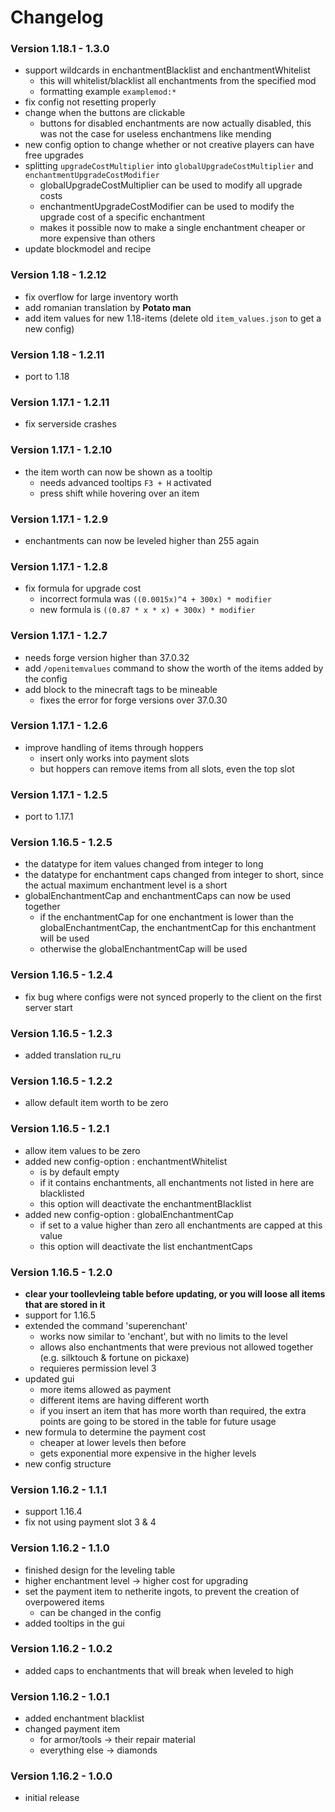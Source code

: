 # Changelog

### Version 1.18.1 - 1.3.0
 - support wildcards in enchantmentBlacklist and enchantmentWhitelist
     - this will whitelist/blacklist all enchantments from the specified mod
     - formatting example `examplemod:*`
 - fix config not resetting properly
 - change when the buttons are clickable
     - buttons for disabled enchantments are now actually disabled, this was not the case for useless enchantmens like mending
 - new config option to change whether or not creative players can have free upgrades
 - splitting `upgradeCostMultiplier` into `globalUpgradeCostMultiplier` and `enchantmentUpgradeCostModifier`
     - globalUpgradeCostMultiplier can be used to modify all upgrade costs
     - enchantmentUpgradeCostModifier can be used to modify the upgrade cost of a specific enchantment
     - makes it possible now to make a single enchantment cheaper or more expensive than others
 - update blockmodel and recipe
 
### Version 1.18 - 1.2.12
 - fix overflow for large inventory worth
 - add romanian translation by **Potato man**
 - add item values for new 1.18-items (delete old `item_values.json` to get a new config)

### Version 1.18 - 1.2.11
 - port to 1.18

### Version 1.17.1 - 1.2.11
 - fix serverside crashes

### Version 1.17.1 - 1.2.10
 - the item worth can now be shown as a tooltip
 	- needs  advanced tooltips `F3 + H` activated
 	- press shift while hovering over an item

### Version 1.17.1 - 1.2.9
 - enchantments can now be leveled higher than 255 again

### Version 1.17.1 - 1.2.8
 - fix formula for upgrade cost
     - incorrect formula was `((0.0015x)^4 + 300x) * modifier`
     - new formula is `((0.87 * x * x) + 300x) * modifier`

### Version 1.17.1 - 1.2.7
 - needs forge version higher than 37.0.32
 - add `/openitemvalues` command to show the worth of the items added by the config
 - add block to the minecraft tags to be mineable
     - fixes the error for forge versions over 37.0.30

### Version 1.17.1 - 1.2.6
 - improve handling of items through hoppers
     - insert only works into payment slots
     - but hoppers can remove items from all slots, even the top slot

### Version 1.17.1 - 1.2.5
 - port to 1.17.1

### Version 1.16.5 - 1.2.5
 - the datatype for item values changed from integer to long
 - the datatype for enchantment caps changed from integer to short, since the actual maximum enchantment level is a short
 - globalEnchantmentCap and enchantmentCaps can now be used together
     - if the enchantmentCap for one enchantment is lower than the globalEnchantmentCap, the enchantmentCap for this enchantment will be used
     - otherwise the globalEnchantmentCap will be used

### Version 1.16.5 - 1.2.4
 - fix bug where configs were not synced properly to the client on the first server start

### Version 1.16.5 - 1.2.3
 - added translation ru_ru

### Version 1.16.5 - 1.2.2
 - allow default item worth to be zero

### Version 1.16.5 - 1.2.1
 - allow item values to be zero
 - added new config-option : enchantmentWhitelist
     - is by default empty
     - if it contains enchantments, all enchantments not listed in here are blacklisted
     - this option will deactivate the enchantmentBlacklist
 - added new config-option : globalEnchantmentCap
     - if set to a value higher than zero all enchantments are capped at this value
     - this option will deactivate the list enchantmentCaps

### Version 1.16.5 - 1.2.0
 - **clear your toollevleing table before updating, or you will loose all items that are stored in it**
 - support for 1.16.5
 - extended the command 'superenchant'
     - works now similar to 'enchant', but with no limits to the level
     - allows also enchantments that were previous not allowed together (e.g. silktouch & fortune on pickaxe)
     - requieres permission level 3
 - updated gui
     - more items allowed as payment
     - different items are having different worth
     - if you insert an item that has more worth than required, the extra points are going to be stored in the table for future usage
 - new formula to determine the payment cost
     - cheaper at lower levels then before
     - gets exponential more expensive in the higher levels
 - new config structure

### Version 1.16.2 - 1.1.1
 - support 1.16.4
 - fix not using payment slot 3 & 4

### Version 1.16.2 - 1.1.0
 - finished design for the leveling table
 - higher enchantment level -> higher cost for upgrading
 - set the payment item to netherite ingots, to prevent the creation of overpowered items
     - can be changed in the config
 - added tooltips in the gui

### Version 1.16.2 - 1.0.2
 - added caps to enchantments that will break when leveled to high

### Version 1.16.2 - 1.0.1
 - added enchantment blacklist
 - changed payment item
     - for armor/tools -> their repair material
     - everything else -> diamonds
     
### Version 1.16.2 - 1.0.0
 - initial release
